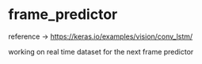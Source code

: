 # frame_predictor

reference -> https://keras.io/examples/vision/conv_lstm/

working on real time dataset for the next frame predictor
